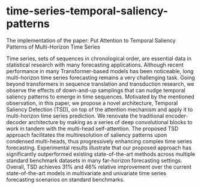 # time-series-temporal-saliency-patterns
The implementation of the paper: Put Attention to Temporal Saliency Patterns of Multi-Horizon Time Series

Time series, sets of sequences in chronological order, are essential data in statistical research with many forecasting applications. 
Although recent performance in many Transformer-based models has been noticeable, long multi-horizon time series forecasting remains a very challenging task.
Going beyond transformers in sequence translation and transduction research, we observe the effects of down-and-up samplings that can nudge temporal saliency patterns to emerge in time sequences. 
Motivated by the mentioned observation, in this paper, we propose a novel architecture, Temporal Saliency Detection (TSD), on top of the attention mechanism and apply it to multi-horizon time series prediction.
We renovate the traditional encoder-decoder architecture by making as a series of deep convolutional blocks to work in tandem with the multi-head self-attention. 
The proposed TSD approach facilitates the multiresolution of saliency patterns upon condensed multi-heads, thus progressively enhancing complex time series forecasting.
Experimental results illustrate that our proposed approach has significantly outperformed existing state-of-the-art methods across multiple standard benchmark datasets in many far-horizon forecasting settings.
Overall, TSD achieves 31% and 46% relative improvement over the current state-of-the-art models in multivariate and univariate time series forecasting scenarios on standard benchmarks.
